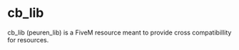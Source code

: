 # cb_lib
cb_lib (peuren_lib) is a FiveM resource meant to provide cross compatibillity for resources.

